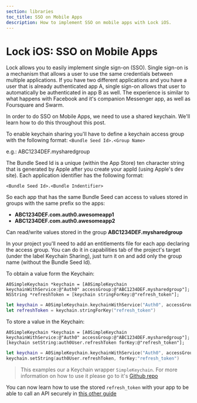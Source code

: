 ```yaml
---
section: libraries
toc_title: SSO on Mobile Apps
description: How to implement SSO on mobile apps with Lock iOS.
---
```



# Lock iOS: SSO on Mobile Apps

Lock allows you to easily implement single sign-on (SSO). Single sign-on is a mechanism that allows a user to use the same credentials between multiple applications. If you have two different applications and you have a user that is already authenticated app A, single sign-on allows that user to automatically be authenticated in app B as well. The experience is similar to what happens with Facebook and it's companion Messenger app, as well as Foursquare and Swarm.

In order to do SSO on Mobile Apps, we need to use a shared keychain. We'll learn how to do this throughout this post.

To enable keychain sharing you'll have to define a keychain access group with the following format:
`<Bundle Seed Id>.<Group Name>`

e.g.: ABC1234DEF.mysharedgroup

The Bundle Seed Id is a unique (within the App Store) ten character string that is generated by Apple after you create your appId (using Apple's dev site). Each application identifier has the following format:

`<Bundle Seed Id>.<Bundle Indentifier>`

So each app that has the same Bundle Seed can access to values stored in groups with the same prefix so the apps:
* **ABC1234DEF.com.auth0.awesomeapp1**
* **ABC1234DEF.com.auth0.awesomeapp2**

Can read/write values stored in the group **ABC1234DEF.mysharedgroup**

In your project you'll need to add an entitlements file for each app declaring the access group. You can do it in capabilities tab of the project's target (under the label Keychain Sharing), just turn it on and add only the group name (without the Bundle Seed Id).

To obtain a value form the Keychain:
```objc
A0SimpleKeychain *keychain = [A0SimpleKeychain keychainWithService:@"Auth0" accessGroup:@"ABC1234DEF.mysharedgroup"];
NSString *refreshToken = [keychain stringForKey:@"refresh_token"];
```
```swift
let keychain = A0SimpleKeychain.keychainWithService("Auth0", accessGroup:"ABC1234DEF.mysharedgroup")
let refreshToken = keychain.stringForKey("refresh_token")
```

To store a value in the Keychain:
```objc
A0SimpleKeychain *keychain = [A0SimpleKeychain keychainWithService:@"Auth0" accessGroup:@"ABC1234DEF.mysharedgroup"];
[keychain setString:auth0User.refreshToken forKey:@"refresh_token"];
```
```swift
let keychain = A0SimpleKeychain.keychainWithService("Auth0", accessGroup:"ABC1234DEF.mysharedgroup")
keychain.setString(auth0User.refreshToken, forKey:"refresh_token")
```

> This examples our a Keychain wrapper `SimpleKeychain`. For more information on how to use it please go to it's [Github repo](https://github.com/auth0/SimpleKeychain)

You can now learn how to use the stored `refresh_token` with your app to be able to call an API securely in [this other guide](https://github.com/auth0/Auth0.iOS/wiki/How-to-save-and-refresh-JWT-token)
